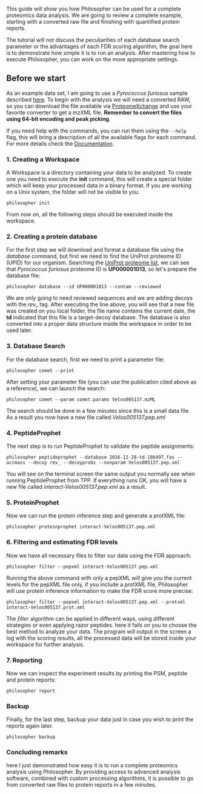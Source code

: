 This guide will show you how Philosopher can be used for a complete proteomics data analysis. We are going to review a complete example, starting with a converted raw file and finishing with quantified protein reports.

The tutorial will not discuss the peculiarities of each database search parameter or the advantages of each FDR scoring algorithm, the goal here is to demonstrate how simple it is to run an analysis. After mastering how to execute Philosopher, you can work on the more appropriate settings.


## Before we start

As an example data set, I am going to use a _Pyrococcus furiosus_ sample described [here](http://pubs.acs.org/doi/abs/10.1021/pr300055q). To begin with the analysis we will need a converted RAW, so you can download the file available via [ProteomeXchange](http://proteomecentral.proteomexchange.org/cgi/GetDataset?ID=PXD001077) and use your favorite converter to get a mzXML file. __Remember to convert the files using 64-bit encoding and peak picking__.

If you need help with the commands, you can run them using the `--help` flag, this will bring a description of all the available flags for each command. For more details check the [Documentation](documentation.md).


### 1. Creating a Workspace

A Workspace is a directory containing your data to be analyzed. To create one you need to execute the __init__ command, this will create a special folder which will keep your processed data in a binary format. If you are working on a Unix system, the folder will not be visible to you.

`philosopher init`

From now on, all the following steps should be executed inside the workspace.


### 2. Creating a protein database

For the first step we will download and format a database file using the _database_ command, but first we need to find the UniProt proteome ID (UPID) for our organism. Searching the [UniProt proteome list](http://www.uniprot.org/proteomes), we can see that _Pyrococcus furiosus_ proteome ID is **UP000001013**, so let's prepare the database file:

`philosopher database --id UP000001013 --contam --reviewed`

We are only going to need reviewed sequences and we are adding decoys with the _rev__ tag. After executing the line above, you will see that a new file was created on you local folder, the file name contains the current date, the **td** indicated that this file is a target-decoy database. The database is also converted into a proper data structure inside the workspace in order to be used later.


### 3. Database Search

For the database search, first we need to print a parameter file:

`philosopher comet --print`

After setting your parameter file (you can use the publication cited above as a reference), we can launch the search:

`philosopher comet --param comet.params Velos005137.mzML`

The search should be done in a few minutes since this is a small data file. As a result you now have a new file called _Velos005137.pep.xml_


### 4. PeptideProphet

The next step is to run PeptideProphet to validate the peptide assignments:

`philosopher peptideprophet --database 2016-11-28-td-186497.fas --accmass --decoy rev_ --decoyprobs --nonparam Velos005137.pep.xml`

You will see on the terminal screen the same output you normally see when running PeptideProphet from TPP. If everything runs OK, you will have a new file called _interact-Velos005137.pep.xml_ as a result.


### 5. ProteinProphet

Now we can run the protein inference step and generate a protXML file:

`philosopher proteinprophet interact-Velos005137.pep.xml`


### 6. Filtering and estimating FDR levels

Now we have all necessary files to filter our data using the FDR approach:

`philosopher filter --pepxml interact-Velos005137.pep.xml`

Running the above command with only a pepXML will give you the current levels for the pepXML file only, if you include a protXML file, Philosopher will use protein inference information to make the FDR score more precise:

`philosopher filter --pepxml interact-Velos005137.pep.xml --protxml interact-Velos005137.prot.xml`

The _filter_ algorithm can be applied in different ways, using different strategies or even applying razor peptides. here it falls on you to choose the best method to analyze your data. The program will output in the screen a log with the scoring results, all the processed data will be stored inside your workspace for further analysis.


### 7. Reporting

Now we can inspect the experiment results by printing the PSM, peptide and protein reports:

`philosopher report`


### Backup

Finally, for the last step, backup your data just in case you wish to print the reports again later.

`philosopher backup`


### Concluding remarks

here I just demonstrated how easy it is to run a complete proteomics analysis using Philosopher. By providing access to advanced analysis software, combined with custom processing algorithms, it is possible to go from converted raw files to protein reports in a few minutes.
